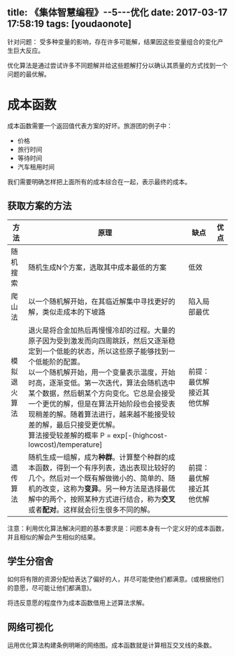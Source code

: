 
title: 《集体智慧编程》--5---优化
date: 2017-03-17 17:58:19
tags: [youdaonote]
---

针对问题：
受多种变量的影响，存在许多可能解，结果因这些变量组合的变化产生巨大反应。

优化算法是通过尝试许多不同题解并给这些题解打分以确认其质量的方式找到一个问题的最优解。

# 成本函数
成本函数需要一个返回值代表方案的好坏。旅游团的例子中：
- 价格
- 旅行时间
- 等待时间
- 汽车租用时间


我们需要明确怎样把上面所有的成本综合在一起，表示最终的成本。


获取方案的方法
---


方法 | 原理 | 缺点 | 优点
---|--- |---|---
随机搜索 | 随机生成N个方案，选取其中成本最低的方案 | 低效 | 
爬山法 | 以一个随机解开始，在其临近解集中寻找更好的解，类似走成本的下坡路 | 陷入局部最优 | 
模拟退火算法 | 退火是将合金加热后再慢慢冷却的过程。大量的原子因为受到激发而向四周跳跃，然后又逐渐稳定到一个低能的状态，所以这些原子能够找到一个低能阶的配置。<br/>以一个随机解开始，用一个变量表示温度，开始时高，逐渐变低。第一次迭代，算法会随机选中某个数据，然后朝某个方向变化。它总是会接受一个更优的解，但是在算法开始阶段也会接受表现稍差的解。随着算法进行，越来越不能接受较差的解，最后只接受更优解。 <br/>算法接受较差解的概率 P = exp[-(highcost-lowcost)/temperature]| 前提：最优解接近其他优解
遗传算法| 随机生成一组解，成为**种群**。计算整个种群的成本函数，得到一个有序列表，选出表现比较好的几个。然后对一个既有解做微小的、简单的、随机的改变，这称为**变异**。另一种方法是选择最优解中的两个，按照某种方式进行结合，称为**交叉**或者**配对**。这样就会衍生很多不同的解。| 前提：最优解接近其他优解

注意：利用优化算法解决问题的基本要求是：问题本身有一个定义好的成本函数，并且相似的解会产生相似的结果。


学生分宿舍
---
如何将有限的资源分配给表达了偏好的人，并尽可能使他们都满意。(或根据他们的意愿，尽可能让他们都满意)。

将违反意愿的程度作为成本函数借用上述算法求解。

网络可视化
---
运用优化算法构建条例明晰的网络图。成本函数就是计算相互交叉线的条数。



